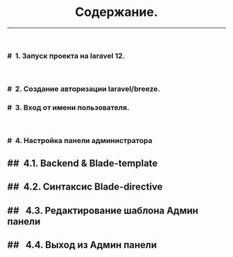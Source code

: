 <h1 align="center""> Содержание.</h1><hr><br>
<h3>#&nbsp; 1. Запуск проекта на laravel 12.</h3><br>
<h3>#&nbsp; 2. Создание авторизации laravel/breeze.</h3>
<h3>#&nbsp; 3. Вход от имени пользователя.</h3><br>
<h3>#&nbsp; 4. Настройка панели администратора</h3>
	<h2>##&nbsp; 4.1. Backend & Blade-template</h2>
	<h2>##&nbsp; 4.2. Синтаксис Blade-directive</h2>
	<h2>## &nbsp 4.3. Редактирование шаблона Админ панели</h2>
	<h2>## &nbsp 4.4. Выход из Админ панели</h2>
